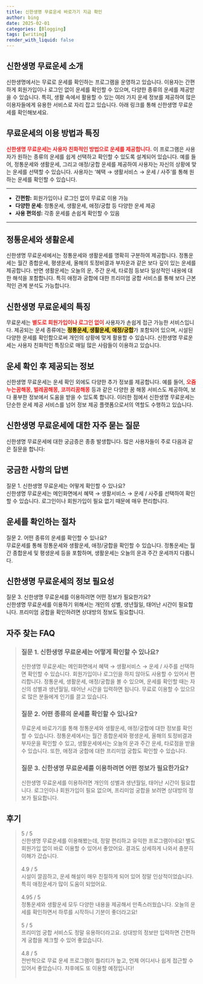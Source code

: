 ```yaml
---
title: 신한생명 무료운세 바로가기 지금 확인
author: bing
date: 2025-02-01
categories: [Blogging]
tags: [writing]
render_with_liquid: false
---
```



<h2 id='신한생명 무료운세 소개'>신한생명 무료운세 소개</h2>

<p>신한생명에서는 무료로 운세를 확인하는 프로그램을 운영하고 있습니다. 이용자는 간편하게 회원가입이나 로그인 없이 운세를 확인할 수 있으며, 다양한 종류의 운세를 제공받을 수 있습니다. 특히, 생활 속에서 활용할 수 있는 여러 가지 운세 정보를 제공하여 많은 이용자들에게 유용한 서비스로 자리 잡고 있습니다. 아래 링크를 통해 신한생명 무료운세를 확인해보세요.</p>

<h2 id='무료운세의 이용 방법과 특징'>무료운세의 이용 방법과 특징</h2>

<p><b><span style="color: #ee2323;">신한생명 무료운세는 사용자 친화적인 방법으로 운세를 제공합니다.</span></b> 이 프로그램은 사용자가 원하는 종류의 운세를 쉽게 선택하고 확인할 수 있도록 설계되어 있습니다. 예를 들어, 정통운세와 생활운세, 그리고 애정/궁합 운세를 제공하여 사용자는 자신의 상황에 맞는 운세를 선택할 수 있습니다. 사용자는 ‘혜택 → 생활서비스 → 운세 / 사주’를 통해 원하는 운세를 확인할 수 있습니다. </p>

<hr />

<ul>
    <li><b>간편함:</b> 회원가입이나 로그인 없이 무료로 이용 가능</li>
    <li><b>다양한 운세:</b> 정통운세, 생활운세, 애정/궁합 등 다양한 운세 제공</li>
    <li><b>사용 편의성:</b> 각종 운세를 손쉽게 확인할 수 있음</li>
</ul>

<hr />

<h2 id='정통운세와 생활운세'>정통운세와 생활운세</h2>

<p>신한생명 무료운세에서는 정통운세와 생활운세를 명확히 구분하여 제공합니다. 정통운세는 월간 종합운세, 평생운세, 올해의 토정비결과 부자운과 같은 보다 깊이 있는 운세를 제공합니다. 반면 생활운세는 오늘의 운, 주간 운세, 타로점 등보다 일상적인 내용에 대한 해석을 포함합니다. 특히 애정과 궁합에 대한 프리미엄 궁합 서비스를 통해 보다 근본적인 관계 분석도 가능합니다.</p>

<h2 id='신한생명 무료운세의 특징'>신한생명 무료운세의 특징</h2>

<p>무료운세는 <b><span style="color: #ee2323;">별도로 회원가입이나 로그인 없이</span></b> 사용자가 손쉽게 접근 가능한 서비스입니다. 제공되는 운세 종류에는 <b><span style="background-color: #ffe066;">정통운세, 생활운세, 애정/궁합</span></b>가 포함되어 있으며, 시설된 다양한 운세를 확인함으로써 개인의 상황에 맞게 활용할 수 있습니다. 신한생명 무료운세는 사용자 친화적인 특징으로 매일 많은 사람들이 이용하고 있습니다.</p>

<h2 id='운세 확인 후 제공되는 정보'>운세 확인 후 제공되는 정보</h2>

<p>신한생명 무료운세는 운세 확인 외에도 다양한 추가 정보를 제공합니다. 예를 들어, <b><span style="color: #ee2323;">오줌누는꿈해몽, 벌레꿈해몽, 코끼리꿈해몽</span></b> 등과 같은 다양한 꿈 해몽 서비스도 제공하여, 보다 풍부한 정보에서 도움을 받을 수 있도록 합니다. 이러한 점에서 신한생명 무료운세는 단순한 운세 제공 서비스를 넘어 정보 제공 플랫폼으로서의 역할도 수행하고 있습니다.</p>

<h2 id='자주 묻는 질문'>신한생명 무료운세에 대한 자주 묻는 질문</h2>

<p>신한생명 무료운세에 대한 궁금증은 종종 발생합니다. 많은 사용자들이 주로 다음과 같은 질문을 합니다:</p>

<h2 id='궁금한 사항의 답변'>궁금한 사항의 답변</h2>

<p>질문 1. 신한생명 무료운세는 어떻게 확인할 수 있나요? <br> 신한생명 무료운세는 메인화면에서 혜택 → 생활서비스 → 운세 / 사주를 선택하여 확인할 수 있습니다. 로그인이나 회원가입이 필요 없기 때문에 매우 편리합니다.</p>

<h2 id='운세를 확인하는 절차'>운세를 확인하는 절차</h2>

<p>질문 2. 어떤 종류의 운세를 확인할 수 있나요? <br> 무료운세를 통해 정통운세와 생활운세, 애정/궁합을 확인할 수 있습니다. 정통운세는 월간 종합운세 및 평생운세 등을 포함하며, 생활운세는 오늘의 운과 주간 운세까지 다룹니다.</p>

<h2 id='신한생명 무료운세의 정보 필요성'>신한생명 무료운세의 정보 필요성</h2>

<p>질문 3. 신한생명 무료운세를 이용하려면 어떤 정보가 필요한가요? <br> 신한생명 무료운세를 이용하기 위해서는 개인의 성별, 생년월일, 태어난 시간이 필요합니다. 프리미엄 궁합을 확인하려면 상대방의 정보도 필요합니다.</p>


<h2 id='자주_찾는_FAQ'>자주 찾는 FAQ</h2>
<div itemscope="" itemtype="https://schema.org/FAQPage"> 
<blockquote> 
<div itemscope="" itemprop="mainEntity" itemtype="https://schema.org/Question"> 
<h3 itemprop="name">질문 1. 신한생명 무료운세는 어떻게 확인할 수 있나요?</h3> 
<div itemscope="" itemprop="acceptedAnswer" itemtype="https://schema.org/Answer"> 
<span itemprop="text"> 
<p>신한생명 무료운세는 메인화면에서 혜택 → 생활서비스 → 운세 / 사주를 선택하면 확인할 수 있습니다. 회원가입이나 로그인을 하지 않아도 사용할 수 있어서 편리합니다. 정통운세, 생활운세, 애정/궁합을 볼 수 있으며, 운세를 확인할 때는 자신의 성별과 생년월일, 태어난 시간을 입력하면 됩니다. 무료로 이용할 수 있으므로 많은 분들에게 인기를 끌고 있습니다.</p> 
</span> 
</div> 
</div> 

<div itemscope="" itemprop="mainEntity" itemtype="https://schema.org/Question"> 
<h3 itemprop="name">질문 2. 어떤 종류의 운세를 확인할 수 있나요?</h3> 
<div itemscope="" itemprop="acceptedAnswer" itemtype="https://schema.org/Answer"> 
<span itemprop="text"> 
<p>무료운세 바로가기를 통해 정통운세와 생활운세, 애정/궁합에 대한 정보를 확인할 수 있습니다. 정통운세에서는 월간 종합운세와 평생운세, 올해의 토정비결과 부자운을 확인할 수 있고, 생활운세에서는 오늘의 운과 주간 운세, 타로점을 받을 수 있습니다. 또한, 애정과 궁합에 대한 프리미엄 궁합도 확인할 수 있습니다.</p> 
</span> 
</div> 
</div> 

<div itemscope="" itemprop="mainEntity" itemtype="https://schema.org/Question"> 
<h3 itemprop="name">질문 3. 신한생명 무료운세를 이용하려면 어떤 정보가 필요한가요?</h3> 
<div itemscope="" itemprop="acceptedAnswer" itemtype="https://schema.org/Answer"> 
<span itemprop="text"> 
<p>신한생명 무료운세를 이용하려면 개인의 성별과 생년월일, 태어난 시간이 필요합니다. 로그인이나 회원가입이 필요 없으며, 프리미엄 궁합을 보려면 상대방의 정보가 필요합니다.</p> 
</span> 
</div> 
</div> 
</blockquote> 
</div>
<h2 id='후기'>후기</h2>
<div itemscope itemtype="https://schema.org/Product">
  <blockquote>
  <div itemprop="review" itemscope itemtype="https://schema.org/Review">
      <div itemprop="reviewRating" itemscope itemtype="https://schema.org/Rating"> <span itemprop="ratingValue">5</span> / <span itemprop="bestRating">5</span> </div>
      <span itemprop="reviewBody">신한생명 무료운세를 이용해봤는데, 정말 편리하고 유익한 프로그램이네요! 별도 회원가입 없이 바로 이용할 수 있어서 좋았어요. 결과도 상세하게 나와서 충분히 이해가 갔습니다.</span>
  </div>
  <br>
  <div itemprop="review" itemscope itemtype="https://schema.org/Review">
      <div itemprop="reviewRating" itemscope itemtype="https://schema.org/Rating"> <span itemprop="ratingValue">4.9</span> / <span itemprop="bestRating">5</span> </div>
      <span itemprop="reviewBody">시설이 깔끔하고, 운세 해설이 매우 친절하게 되어 있어 정말 인상적이었습니다. 특히 애정운세가 많이 도움이 되었어요.</span>
  </div>
  <br>
  <div itemprop="review" itemscope itemtype="https://schema.org/Review">
      <div itemprop="reviewRating" itemscope itemtype="https://schema.org/Rating"> <span itemprop="ratingValue">4.95</span> / <span itemprop="bestRating">5</span> </div>
      <span itemprop="reviewBody">정통운세와 생활운세 모두 다양한 내용을 제공해서 만족스러웠습니다. 오늘의 운세를 확인하면서 하루를 시작하니 기분이 좋더라고요!</span>
  </div>
  <br>
  <div itemprop="review" itemscope itemtype="https://schema.org/Review">
      <div itemprop="reviewRating" itemscope itemtype="https://schema.org/Rating"> <span itemprop="ratingValue">5</span> / <span itemprop="bestRating">5</span> </div>
      <span itemprop="reviewBody">프리미엄 궁합 서비스도 정말 유용하더라고요. 상대방의 정보만 입력하면 간편하게 궁합을 체크할 수 있어 좋았습니다.</span>
  </div>
  <br>
  <div itemprop="review" itemscope itemtype="https://schema.org/Review">
      <div itemprop="reviewRating" itemscope itemtype="https://schema.org/Rating"> <span itemprop="ratingValue">4.8</span> / <span itemprop="bestRating">5</span> </div>
      <span itemprop="reviewBody">전반적으로 무료 운세 프로그램이 퀄리티가 높고, 언제 어디서나 쉽게 접근할 수 있어서 좋았습니다. 차후에도 또 이용할 예정입니다!</span>
  </div>
  <br>
  </blockquote>
</div>
